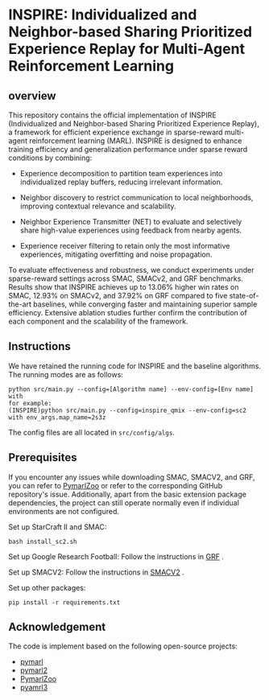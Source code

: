 # INSPIRE: Individualized and Neighbor-based Sharing Prioritized Experience Replay for Multi-Agent Reinforcement Learning

## overview
This repository contains the official implementation of INSPIRE (Individualized and Neighbor-based Sharing Prioritized Experience Replay), a framework for efficient experience exchange in sparse-reward multi-agent reinforcement learning (MARL). INSPIRE is designed to enhance training efficiency and generalization performance under sparse reward conditions by combining:

- Experience decomposition to partition team experiences into individualized replay buffers, reducing irrelevant information.

- Neighbor discovery to restrict communication to local neighborhoods, improving contextual relevance and scalability.

- Neighbor Experience Transmitter (NET) to evaluate and selectively share high-value experiences using feedback from nearby agents.

- Experience receiver filtering to retain only the most informative experiences, mitigating overfitting and noise propagation.

To evaluate effectiveness and robustness, we conduct experiments under sparse-reward settings across SMAC, SMACv2, and GRF benchmarks. Results show that INSPIRE achieves up to 13.06% higher win rates on SMAC, 12.93% on SMACv2, and 37.92% on GRF compared to five state-of-the-art baselines, while converging faster and maintaining superior sample efficiency. Extensive ablation studies further confirm the contribution of each component and the scalability of the framework.

## Instructions

We have retained the running code for INSPIRE and the baseline algorithms. The running modes are as follows:

```shell
python src/main.py --config=[Algorithm name] --env-config=[Env name] with
for example:
(INSPIRE)python src/main.py --config=inspire_qmix --env-config=sc2 with env_args.map_name=2s3z
```

The config files are all located in `src/config/algs`.

## Prerequisites

If you encounter any issues while downloading SMAC, SMACV2, and GRF, you can refer to [PymarlZoo](https://github.com/jnzhang233/PymarlZoo) or refer to the corresponding GitHub repository's issue. Additionally, apart from the basic extension package dependencies, the project can still operate normally even if individual environments are not configured.

Set up StarCraft II and SMAC:

```shell
bash install_sc2.sh
```

Set up Google Research Football: Follow the instructions in [GRF](https://github.com/google-research/football?tab=readme-ov-file#quick-start) .

Set up SMACV2: Follow the instructions in [SMACV2](https://github.com/oxwhirl/smacv2) .

Set up other packages:

```
pip install -r requirements.txt
```

## Acknowledgement

The code is implement based on the following open-source projects:

- [pymarl](https://github.com/oxwhirl/pymarl)
- [pymarl2](https://github.com/hijkzzz/pymarl2)
- [PymarlZoo](https://github.com/jnzhang233/PymarlZoo)
- [pyamrl3](https://github.com/tjuHaoXiaotian/pymarl3)








